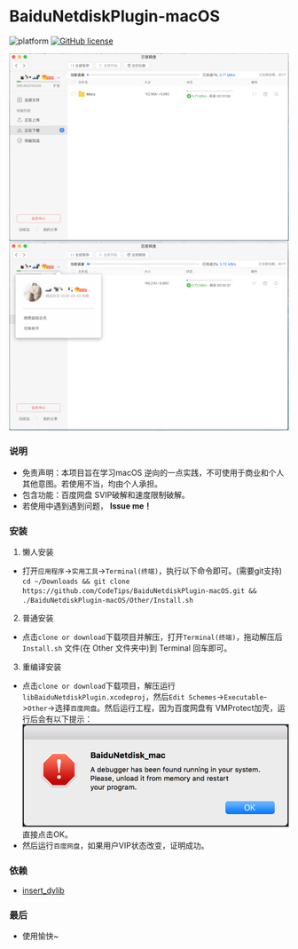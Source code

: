 # BaiduNetdiskPlugin-macOS

![platform](https://img.shields.io/badge/platform-macos-lightgrey.svg)  [![GitHub license](https://img.shields.io/github/license/CodeTips/BaiduNetdiskPlugin-macOS.svg)](https://github.com/CodeTips/BaiduNetdiskPlugin-macOS/blob/master/LICENSE)

![baidubetdiskplugin](./Other/Screenshots/baidubetdiskplugin.png)
![baidubetdiskplugin_1](./Other/Screenshots/baidubetdiskplugin_1.png)
### 说明
* 免责声明：本项目旨在学习macOS 逆向的一点实践，不可使用于商业和个人其他意图。若使用不当，均由个人承担。
* 包含功能：百度网盘 SVIP破解和速度限制破解。
* 若使用中遇到遇到问题， **Issue me！**

### 安装

 1. 懒人安装
* 打开`应用程序`->`实用工具`->`Terminal(终端)`，执行以下命令即可。(需要git支持)
`cd ~/Downloads && git clone https://github.com/CodeTips/BaiduNetdiskPlugin-macOS.git && ./BaiduNetdiskPlugin-macOS/Other/Install.sh`
 2. 普通安装
* 点击`clone or download`下载项目并解压，打开`Terminal(终端)`，拖动解压后`Install.sh` 文件(在 Other 文件夹中)到 Terminal 回车即可。
 3. 重编译安装
* 点击`clone or download`下载项目，解压运行`libBaiduNetdiskPlugin.xcodeproj`，然后`Edit Schemes`->`Executable`->`Other`->选择`百度网盘`。然后运行工程，因为百度网盘有 VMProtect加壳，运行后会有以下提示：
![baidubetdiskplugin_2](./Other/Screenshots/baidubetdiskplugin_2.png)
直接点击OK。
* 然后运行`百度网盘`，如果用户VIP状态改变，证明成功。

### 依赖

* [insert_dylib](https://github.com/Tyilo/insert_dylib)

### 最后
* 使用愉快~
